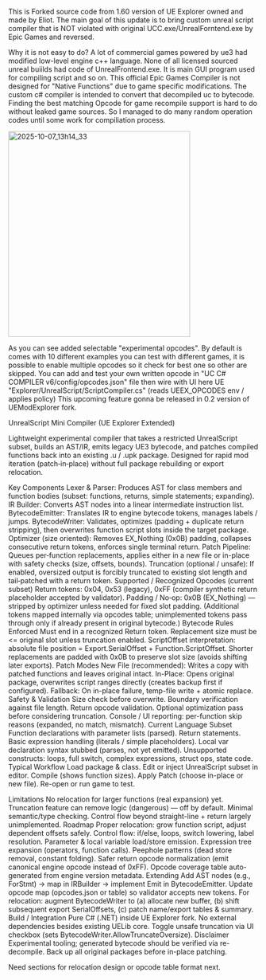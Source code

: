 This is Forked source code from 1.60 version of UE Explorer owned and made by Eliot. 
The main goal of this update is to bring custom unreal script compiler that is NOT violated with original UCC.exe/UnrealForntend.exe by Epic Games and reversed.

Why it is not easy to do?
A lot of commercial games powered by ue3 had modified low-level engine c++ language. None of all licensed sourced unreal buiilds had code of UnrealFrontend.exe. It is main GUI program used for compiling script and so on. This official Epic Games Compiler is not designed for "Native Functions" due to game specific modifications. The custom c# compiler is intended to convert that decompiled uc to bytecode. Finding the best matching Opcode for game recompile support is hard to do without leaked game sources.
So I managed to do many random operation codes until some work for compiliation process. 

<img width="366" height="413" alt="2025-10-07_13h14_33" src="https://github.com/user-attachments/assets/247b2e94-feb5-4a2c-9e15-fb382a97727b" />

As you can see added selectable "experimental opcodes".  By default is comes with 10 different examples you can test with different games, it is possible to enable multiple opcodes so it check for best one so other are skipped.
You can add and test your own written opcode in "UC C# COMPILER v6/config/opcodes.json" file then wire with UI here UE "Explorer/UnrealScript/ScriptCompiler.cs"  (reads UEEX_OPCODES env / applies policy)
This upcoming feature gonna be released in 0.2 version of UEModExplorer fork.



UnrealScript Mini Compiler (UE Explorer Extended)

Lightweight experimental compiler that takes a restricted UnrealScript subset, builds an AST/IR, emits legacy UE3 bytecode, and patches compiled functions back into an existing .u / .upk package. Designed for rapid mod iteration (patch‑in‑place) without full package rebuilding or export relocation.

Key Components
Lexer & Parser: Produces AST for class members and function bodies (subset: functions, returns, simple statements; expanding).
IR Builder: Converts AST nodes into a linear intermediate instruction list.
BytecodeEmitter: Translates IR to engine bytecode tokens, manages labels / jumps.
BytecodeWriter: Validates, optimizes (padding + duplicate return stripping), then overwrites function script slots inside the target package.
Optimizer (size oriented): Removes EX_Nothing (0x0B) padding, collapses consecutive return tokens, enforces single terminal return.
Patch Pipeline: Queues per‑function replacements, applies either in a new file or in-place with safety checks (size, offsets, bounds).
Truncation (optional / unsafe): If enabled, oversized output is forcibly truncated to existing slot length and tail‑patched with a return token.
Supported / Recognized Opcodes (current subset)
Return tokens: 0x04, 0x53 (legacy), 0xFF (compiler synthetic return placeholder accepted by validator).
Padding / No‑op: 0x0B (EX_Nothing) — stripped by optimizer unless needed for fixed slot padding.
(Additional tokens mapped internally via opcodes table; unimplemented tokens pass through only if already present in original bytecode.)
Bytecode Rules Enforced
Must end in a recognized Return token.
Replacement size must be <= original slot unless truncation enabled.
ScriptOffset interpretation: absolute file position = Export.SerialOffset + Function.ScriptOffset.
Shorter replacements are padded with 0x0B to preserve slot size (avoids shifting later exports).
Patch Modes
New File (recommended): Writes a copy with patched functions and leaves original intact.
In-Place: Opens original package, overwrites script ranges directly (creates backup first if configured).
Fallback: On in-place failure, temp-file write + atomic replace.
Safety & Validation
Size check before overwrite.
Boundary verification against file length.
Return opcode validation.
Optional optimization pass before considering truncation.
Console / UI reporting: per-function skip reasons (expanded, no match, mismatch).
Current Language Subset
Function declarations with parameter lists (parsed).
Return statements.
Basic expression handling (literals / simple placeholders).
Local var declaration syntax stubbed (parses, not yet emitted).
Unsupported constructs: loops, full switch, complex expressions, struct ops, state code.
Typical Workflow
Load package & class.
Edit or inject UnrealScript subset in editor.
Compile (shows function sizes).
Apply Patch (choose in-place or new file).
Re-open or run game to test.

Limitations
No relocation for larger functions (real expansion) yet.
Truncation feature can remove logic (dangerous) — off by default.
Minimal semantic/type checking.
Control flow beyond straight-line + return largely unimplemented.
Roadmap
Proper relocation: grow function script, adjust dependent offsets safely.
Control flow: if/else, loops, switch lowering, label resolution.
Parameter & local variable load/store emission.
Expression tree expansion (operators, function calls).
Peephole patterns (dead store removal, constant folding).
Safer return opcode normalization (emit canonical engine opcode instead of 0xFF).
Opcode coverage table auto-generated from engine version metadata.
Extending
Add AST nodes (e.g., ForStmt) → map in IRBuilder → implement Emit in BytecodeEmitter.
Update opcode map (opcodes.json or table) so validator accepts new tokens.
For relocation: augment BytecodeWriter to (a) allocate new buffer, (b) shift subsequent export SerialOffsets, (c) patch name/export tables & summary.
Build / Integration
Pure C# (.NET) inside UE Explorer fork.
No external dependencies besides existing UELib core.
Toggle unsafe truncation via UI checkbox (sets BytecodeWriter.AllowTruncateOversize).
Disclaimer
Experimental tooling; generated bytecode should be verified via re-decompile. Back up all original packages before in-place patching.

Need sections for relocation design or opcode table format next.
